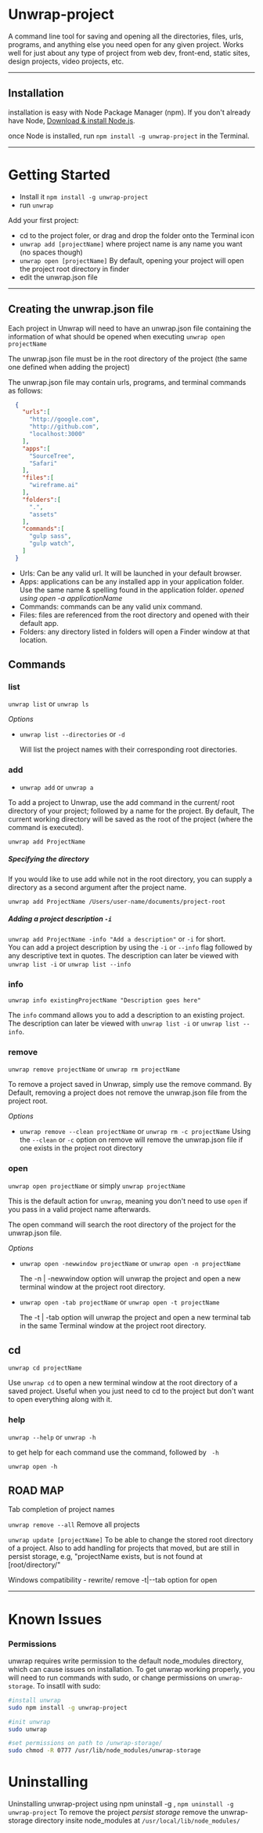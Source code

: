 
# Unwrap-project
A command line tool for saving and opening all the directories, files, urls, programs, and anything else you need open for any given project. Works well for just about any type of project from web dev, front-end, static sites, design projects, video projects, etc.

---

## Installation
installation is easy with Node Package Manager (npm). If you don't already have Node, [Download & install Node.js](https://nodejs.org/en/).

once Node is installed, run
`npm install -g unwrap-project` in the Terminal.

---
# Getting Started
- Install it `npm install -g unwrap-project`
- run `unwrap`

Add your first project:  
- cd to the project foler, or drag and drop the folder onto the Terminal icon
- `unwrap add [projectName]` where project name is any name you want (no spaces though)
- `unwrap open [projectName]` By default, opening your project will open the project root directory in finder
- edit the unwrap.json file

---
## Creating the unwrap.json file
Each project in Unwrap will need to have an unwrap.json file containing the information of what should be opened when executing `unwrap open projectName`

The unwrap.json file must be in the root directory of the project (the same one defined when adding the project)

The unwrap.json file may contain urls, programs, and terminal commands as follows:
```json
  {
    "urls":[
      "http://google.com",
      "http://github.com",
      "localhost:3000"
    ],
    "apps":[
      "SourceTree",
      "Safari"
    ],
    "files":[
      "wireframe.ai"
    ],
    "folders":[
      ".",
      "assets"
    ],
    "commands":[
      "gulp sass",
      "gulp watch",
    ]
  }

```
- Urls: Can be any valid url. It will be launched in your default browser.
- Apps: applications can be any installed app in your application folder. Use the same name & spelling found in the application folder. *opened using open -a applicationName*
- Commands: commands can be any valid unix command.
- Files: files are referenced from the root directory and opened with their default app. 
- Folders: any directory listed in folders will open a Finder window at that location.


## Commands
### list
`unwrap list` or `unwrap ls`

*Options*

- `unwrap list --directories` or `-d`

  Will list the project names with their corresponding root directories.


### add
- `unwrap add` or `unwrap a`

To add a project to Unwrap, use the add command in the current/ root directory of your project; followed by a name for the project. By default, The current working directory will be saved as the root of the project (where the command is executed).
```
unwrap add ProjectName
```

#####  Specifying the directory 
If you would like to use add while not in the root directory, you can supply a directory as a second argument after the project name. 
```
unwrap add ProjectName /Users/user-name/documents/project-root
```

##### Adding a project description `-i`

`unwrap add ProjectName -info "Add a description"` or `-i` for short.  
You can add a project description by using the `-i` or `--info` flag followed by any descriptive text in quotes. The description can later be viewed with `unwrap list -i` or `unwrap list --info`


### info
```
unwrap info existingProjectName "Description goes here"
```

The `info` command allows you to add a description to an existing project. The description can later be viewed with `unwrap list -i` or `unwrap list --info`.


### remove
`unwrap remove projectName` or `unwrap rm projectName`

To remove a project saved in Unwrap, simply use the remove command. By Default, removing a project does not remove the unwrap.json file from the project root.

*Options*

- `unwrap remove --clean projectName` or `unwrap rm -c projectName`
    Using the `--clean` or `-c` option on remove will remove the unwrap.json file if one exists in the project root directory

### open
`unwrap open projectName` or simply `unwrap projectName`

This is the default action for `unwrap`, meaning you don't need to use `open` if you pass in a valid project name afterwards. 

The open command will search the root directory of the project for the unwrap.json file. 

*Options*

- `unwrap open -newwindow projectName` or `unwrap open -n projectName`

  The -n | -newwindow option will unwrap the project and open a new terminal window at the project root directory.

- `unwrap open -tab projectName` or `unwrap open -t projectName`

  The -t | -tab option will unwrap the project and open a new terminal tab in the same Terminal window at the project root directory. 

## cd
`unwrap cd projectName`

Use `unwrap cd` to open a new terminal window at the root directory of a saved project. Useful when you just need to cd to the project but don't want to open everything along with it. 


### help
`unwrap --help` or `unwrap -h`

to get help for each command use the command, followed by ` -h`
```
unwrap open -h
```



## ROAD MAP
Tab completion of project names

`unwrap remove --all` Remove all projects 

`unwrap update [projectName]` To be able to change the stored root directory of a project. Also to add handling for projects that moved, but are still in persist storage, e.g, "projectName exists, but is not found at [root/directory/"

Windows compatibility - rewrite/ remove -t|--tab option for open 

---
# Known Issues
### Permissions
unwrap requires write permission to the default node_modules directory, which can cause issues on installation. To get unwrap working properly, you will need to run commands with sudo, or change permissions on `unwrap-storage`. To insatll with sudo:

```bash
#install unwrap
sudo npm install -g unwrap-project

#init unwrap
sudo unwrap

#set permissions on path to /unwrap-storage/
sudo chmod -R 0777 /usr/lib/node_modules/unwrap-storage

```
# Uninstalling
Uninstalling unwrap-project using npm uninstall -g , `npm uninstall -g unwrap-project`
To remove the project *persist storage* remove the unwrap-storage directory insite node_modules at `/usr/local/lib/node_modules/ `